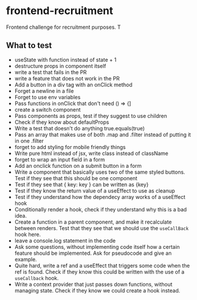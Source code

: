 # frontend-recruitment
Frontend challenge for recruitment purposes. T

## What to test

- useState with function instead of state + 1
- destructure props in component itself
- write a test that fails in the PR
- write a feature that does not work in the PR
- Add a button in a div tag with an onClick method
- Forget a newline in a file
- Forget to use env variables
- Pass functions in onClick that don't need () => {]
- create a switch component
- Pass components as props, test if they suggest to use children
- Check if they know about defaultProps
- Write a test that doesn't do anything true.equals(true)
- Pass an array that makes use of both .map and .filter instead of putting it in one .filter
- forget to add styling for mobile friendly things
- Write pure html instead of jsx, write class instead of className
- forget to wrap an input field in a form
- Add an onclick function on a submit button in a form
- Write a component that basically uses two of the same styled buttons. Test if they see that this should be one component
- Test if they see that { key: key } can be written as {key}
- Test if they know the return value of a useEffect to use as cleanup
- Test if they understand how the dependecy array works of a useEffect hook
- Conditionally render a hook, check if they understand why this is a bad idea.
- Create a function in a parent component, and make it recalculate between renders. Test that they see that we should use the `useCallBack` hook here.
- leave a console.log statement in the code
- Ask some questions, without implementing code itself how a certain feature should be implemented. Ask for pseudocode and give an example.
- Quite hard, write a ref and a useEffect that triggers some code when the ref is found. Check if they know this could be written with the use of a `useCallback` hook.
- Write a context provider that just passes down functions, without managing state. Check if they know we could create a hook instead.
